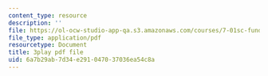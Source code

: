 ```yaml
---
content_type: resource
description: ''
file: https://ol-ocw-studio-app-qa.s3.amazonaws.com/courses/7-01sc-fundamentals-of-biology-fall-2011/6a7b29ab7d34e291047037036ea54c8a_CdAgzk5tQhs.pdf
file_type: application/pdf
resourcetype: Document
title: 3play pdf file
uid: 6a7b29ab-7d34-e291-0470-37036ea54c8a
---
```

